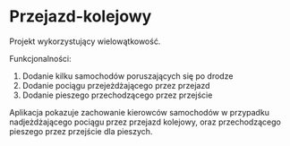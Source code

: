 # Przejazd-kolejowy

Projekt wykorzystujący wielowątkowość.

Funkcjonalności:

1. Dodanie kilku samochodów poruszających się po drodze
2. Dodanie pociągu przejeżdżającego przez przejazd
3. Dodanie pieszego przechodzącego przez przejście

Aplikacja pokazuje zachowanie kierowców samochodów w przypadku nadjeżdżającego pociągu przez przejazd kolejowy, oraz przechodzącego pieszego przez przejście dla pieszych.
